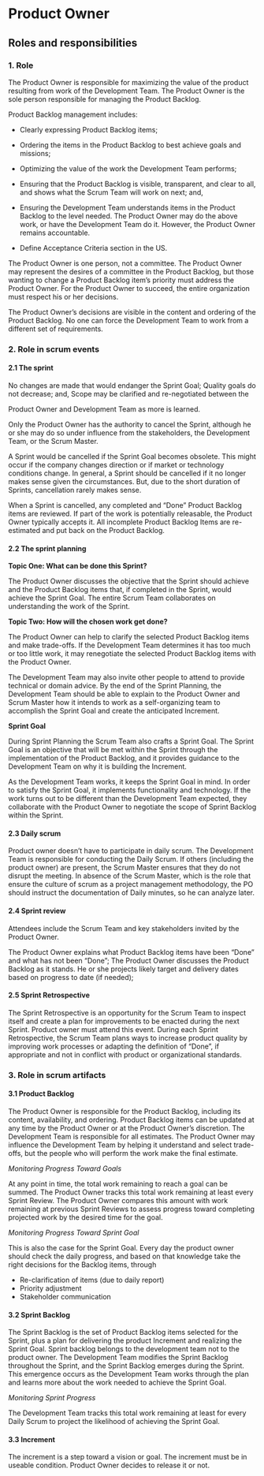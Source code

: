 # Product Owner

## Roles and responsibilities

### 1. Role

The Product Owner is responsible for maximizing the value of the product resulting from work of the Development Team.
The Product Owner is the sole person responsible for managing the Product Backlog.

Product Backlog management includes:

- Clearly expressing Product Backlog items;
- Ordering the items in the Product Backlog to best achieve goals and missions;
- Optimizing the value of the work the Development Team performs;
- Ensuring that the Product Backlog is visible, transparent, and clear to all, and shows what the Scrum Team will work on next; and,
- Ensuring the Development Team understands items in the Product Backlog to the level needed.
  The Product Owner may do the above work, or have the Development Team do it. However, the Product Owner remains accountable.

- Define Acceptance Criteria section in the US.

The Product Owner is one person, not a committee. The Product Owner may represent the desires of a committee in the Product Backlog, but those wanting to change a Product Backlog item’s priority must address the Product Owner.
For the Product Owner to succeed, the entire organization must respect his or her decisions.

The Product Owner’s decisions are visible in the content and ordering of the Product Backlog. No one can force the Development Team to work from a different set of requirements.

### 2. Role in scrum events

#### 2.1 The sprint

No changes are made that would endanger the Sprint Goal;
Quality goals do not decrease; and,
Scope may be clarified and re-negotiated between the

Product Owner and Development Team as more is learned.

Only the Product Owner has the authority to cancel the Sprint, although he or she may do so under influence from the stakeholders, the Development Team, or the Scrum Master.

A Sprint would be cancelled if the Sprint Goal becomes obsolete. This might occur if the company changes direction or if market or technology conditions change. In general, a Sprint should be cancelled if it no longer makes sense given the circumstances. But, due to the short duration of Sprints, cancellation rarely makes sense.

When a Sprint is cancelled, any completed and “Done” Product Backlog items are reviewed. If part of the work is potentially releasable, the Product Owner typically accepts it. All incomplete Product Backlog Items are re-estimated and put back on the Product Backlog.

#### 2.2 The sprint planning

**Topic One: What can be done this Sprint?**

The Product Owner discusses the objective that the Sprint should achieve and the Product Backlog items that, if completed in the Sprint, would achieve the Sprint Goal. The entire Scrum Team collaborates on understanding the work of the Sprint.

**Topic Two: How will the chosen work get done?**

The Product Owner can help to clarify the selected Product Backlog items and make trade-offs.
If the Development Team determines it has too much or too little work, it may renegotiate the selected Product Backlog items with the Product Owner.

The Development Team may also invite other people to attend to provide technical or domain advice. By the end of the Sprint Planning, the Development Team should be able to explain to the Product Owner and Scrum Master how it intends to work as a self-organizing team to accomplish the Sprint Goal and create the anticipated Increment.

**Sprint Goal**

During Sprint Planning the Scrum Team also crafts a Sprint Goal. The Sprint Goal is an objective that will be met within the Sprint through the implementation of the Product Backlog, and it provides guidance to the Development Team on why it is building the Increment.

As the Development Team works, it keeps the Sprint Goal in mind. In order to satisfy the Sprint Goal, it implements functionality and technology. If the work turns out to be different than the Development Team expected, they collaborate with the Product Owner to negotiate the scope of Sprint Backlog within the Sprint.

#### 2.3 Daily scrum

Product owner doesn’t have to participate in daily scrum.
The Development Team is responsible for conducting the Daily Scrum. If others (including the product owner) are present, the Scrum Master ensures that they do not disrupt the meeting. In absence of the Scrum Master, which is the role that ensure the culture of scrum as a project management methodology, the PO should instruct the documentation of Daily minutes, so he can analyze later.

#### 2.4 Sprint review

Attendees include the Scrum Team and key stakeholders invited by the Product Owner.

The Product Owner explains what Product Backlog items have been “Done” and what has not been “Done”;
The Product Owner discusses the Product Backlog as it stands. He or she projects likely target and delivery dates based on progress to date (if needed);

#### 2.5 Sprint Retrospective

The Sprint Retrospective is an opportunity for the Scrum Team to inspect itself and create a plan for improvements to be enacted during the next Sprint.
Product owner must attend this event.
During each Sprint Retrospective, the Scrum Team plans ways to increase product quality by improving work processes or adapting the definition of “Done”, if appropriate and not in conflict with product or organizational standards.

### 3. Role in scrum artifacts

#### 3.1 Product Backlog

The Product Owner is responsible for the Product Backlog, including its content, availability, and ordering.
Product Backlog items can be updated at any time by the Product Owner or at the Product Owner’s discretion.
The Development Team is responsible for all estimates. The Product Owner may influence the Development Team by helping it understand and select trade-offs, but the people who will perform the work make the final estimate.

_Monitoring Progress Toward Goals_

At any point in time, the total work remaining to reach a goal can be summed. The Product Owner tracks this total work remaining at least every Sprint Review. The Product Owner compares this amount with work remaining at previous Sprint Reviews to assess progress toward completing projected work by the desired time for the goal.

_Monitoring Progress Toward Sprint Goal_

This is also the case for the Sprint Goal. Every day the product owner should check the daily progress, and based on that knowledge take the right decisions for the Backlog items, through

- Re-clarification of items (due to daily report)
- Priority adjustment
- Stakeholder communication

#### 3.2 Sprint Backlog

The Sprint Backlog is the set of Product Backlog items selected for the Sprint, plus a plan for delivering the product Increment and realizing the Sprint Goal.
Sprint backlog belongs to the development team not to the product owner.
The Development Team modifies the Sprint Backlog throughout the Sprint, and the Sprint Backlog emerges during the Sprint. This emergence occurs as the Development Team works through the plan and learns more about the work needed to achieve the Sprint Goal.

_Monitoring Sprint Progress_

The Development Team tracks this total work remaining at least for every Daily Scrum to project the likelihood of achieving the Sprint Goal.

#### 3.3 Increment

The increment is a step toward a vision or goal. The increment must be in useable condition. Product Owner decides to release it or not.
